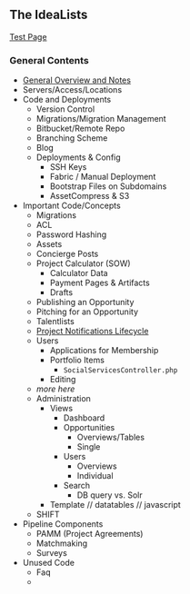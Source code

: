 ## The IdeaLists ##

[Test Page](test/path/test.md)

### General Contents ###

* [General Overview and Notes](general_overview.md)
* Servers/Access/Locations
* Code and Deployments
    * Version Control
    * Migrations/Migration Management
    * Bitbucket/Remote Repo
    * Branching Scheme
    * Blog
    * Deployments & Config
        * SSH Keys
        * Fabric / Manual Deployment
        * Bootstrap Files on Subdomains
        * AssetCompress & S3
* Important Code/Concepts
    * Migrations
    * ACL
    * Password Hashing
    * Assets
    * Concierge Posts
    * Project Calculator (SOW)
        * Calculator Data
        * Payment Pages & Artifacts
        * Drafts
    * Publishing an Opportunity
    * Pitching for an Opportunity
    * Talentlists
    * [Project Notifications Lifecycle](opp_email_lifecycle.md)
    * Users
        * Applications for Membership
        * Portfolio Items
            - `SocialServicesController.php` 
        * Editing
    * _more here_
    * Administration
        * Views
            * Dashboard
            * Opportunities
                - Overviews/Tables
                - Single
            * Users
                - Overviews
                - Individual
            * Search
                - DB query vs. Solr
        * Template // datatables // javascript
    * SHIFT
* Pipeline Components
    * PAMM (Project Agreements)
    * Matchmaking
    * Surveys
* Unused Code
    * Faq
    *  